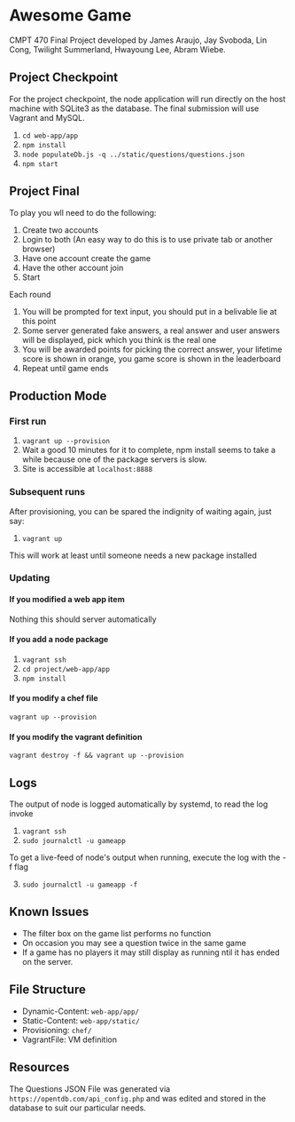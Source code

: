# Awesome Game
CMPT 470 Final Project developed by James Araujo, Jay Svoboda, Lin Cong, Twilight Summerland, Hwayoung Lee, Abram Wiebe.

## Project Checkpoint
For the project checkpoint, the node application will run directly on the host machine with SQLite3 as the database. The final submission will use Vagrant and MySQL.

1. `cd web-app/app`
2. `npm install`
3. `node populateDb.js -q ../static/questions/questions.json`
4. `npm start`

## Project Final

To play you wll need to do the following:
1. Create two accounts
2. Login to both (An easy way to do this is to use private tab or another browser)
3. Have one account create the game
4. Have the other account join
5. Start

Each round
1. You will be prompted for text input, you should put in a belivable lie at this point
2. Some server generated fake answers, a real answer and user answers will be displayed, pick which you think is the real one
3. You will be awarded points for picking the correct answer, your lifetime score is shown in orange, you game score is shown in the leaderboard
4. Repeat until game ends

## Production Mode

### First run
 1. `vagrant up --provision`
 2. Wait a good 10 minutes for it to complete, npm install seems to take a while because one of the package servers is slow.
 3. Site is accessible at `localhost:8888`

### Subsequent runs
After provisioning, you can be spared the indignity of waiting again, just say:
 1. `vagrant up`

This will work at least until someone needs a new package installed

### Updating

#### If you modified a web app item
Nothing this should server automatically

#### If you add a node package
 1. `vagrant ssh`
 2. `cd project/web-app/app`
 3. `npm install`

#### If you modify a chef file
`vagrant up --provision`

#### If you modify the vagrant definition
`vagrant destroy -f && vagrant up --provision`


## Logs

The output of node is logged automatically by systemd, to read the log invoke

1. `vagrant ssh`
2. `sudo journalctl -u gameapp`

To get a live-feed of node's output when running, execute the log with the -f flag

3. `sudo journalctl -u gameapp -f`


## Known Issues

* The filter box on the game list performs no function
* On occasion you may see a question twice in the same game
* If a game has no players it may still display as running ntil it has ended on the server.

## File Structure
* Dynamic-Content: `web-app/app/`
* Static-Content: `web-app/static/`
* Provisioning: `chef/`
* VagrantFile: VM definition

## Resources

The Questions JSON File was generated via `https://opentdb.com/api_config.php` and was edited
and stored in the database to suit our particular needs.
